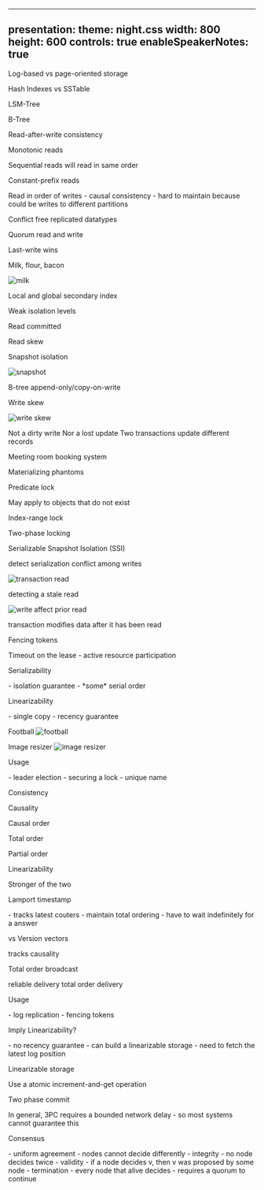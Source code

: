 ---
presentation:
    theme: night.css
    width: 800
    height: 600
    controls: true
    enableSpeakerNotes: true
----

<!-- slide -->
Log-based vs page-oriented storage

<!-- slide -->
Hash Indexes vs SSTable

<!-- slide -->
LSM-Tree

<!-- slide -->
B-Tree

<!-- slide -->
Read-after-write consistency

<!-- slide -->
Monotonic reads

<aside class="notes">
Sequential reads will read in same order
</aside>

<!-- slide -->
Constant-prefix reads

<aside class="notes">
Read in order of writes
- causal consistency
- hard to maintain because
  could be writes to different partitions
</aside>

<!-- slide -->
Conflict free replicated datatypes

<aside class="notes">
</aside>

<!-- slide -->
Quorum read and write

<!-- slide -->
Last-write wins

<!-- slide -->
Milk, flour, bacon

<!-- slide vertical=true -->
![milk](version.png)

<!-- slide -->
Local and global secondary index

<!-- slide -->
Weak isolation levels

<!-- slide -->
Read committed

<!-- slide -->
Read skew

<!-- slide -->
Snapshot isolation

<!-- slide version=true -->
![snapshot](multi-version.png)

<!-- slide -->
B-tree append-only/copy-on-write

<!-- slide -->
Write skew

<!-- slide vertical=true -->
![write skew](doctor.png)

<aside class="notes">
Not a dirty write
Nor a lost update
Two transactions update different records
</aside>

<!-- slide -->
Meeting room booking system

<!-- slide vertical=true -->
Materializing phantoms

<!-- slide -->
Predicate lock

<aside class="notes">
May apply to objects that do not exist
</aside>

<!-- slide -->
Index-range lock

<!-- slide -->
Two-phase locking

<!-- slide -->
Serializable Snapshot Isolation (SSI)

<aside class="notes">
detect serialization conflict among writes
</aside>

<!-- slide vertical=true -->
![transaction read](doctor2.png)

<aside class="notes">
detecting a stale read
</aside>

<!-- slide vertical=true -->
![write affect prior read](doctor3.png)

<aside class="notes">
transaction modifies data after it has been read
</aside>

<!-- slide -->
Fencing tokens

<aside class="notes">
Timeout on the lease
- active resource participation
</aside>

<!-- slide -->
Serializability

<aside class="notes">
- isolation guarantee
- *some* serial order
</aside>

<!-- slide -->
Linearizability

<aside class="notes">
- single copy
- recency guarantee
</aside>

<!-- slide vertical=true -->
Football
![football](football.png)

<!-- slide vertical=true -->
Image resizer
![image resizer](image-resizer.png)
<!-- slide vertical=true -->
Usage

<aside class="notes">
- leader election 
- securing a lock
- unique name
</aside>

<!-- slide -->
Consistency

<!-- slide -->
Causality

<!-- slide -->
Causal order

<!-- slide -->
Total order

<!-- slide -->
Partial order

<!-- slide -->
Linearizability

<!-- slide -->
Stronger of the two

<!-- slide
data-notes="tracks latest - total ordering"
 -->
Lamport timestamp

<aside class="notes">
- tracks latest couters
- maintain total ordering
- have to wait indefinitely for a answer
</aside>

<!-- slide -->
vs Version vectors

<aside class="notes">
tracks causality
</aside>

<!-- slide -->
Total order broadcast

<aside class="notes">
reliable delivery
total order delivery
</aside>

<!-- slide vertical=true -->
Usage

<aside class="notes">
- log replication
- fencing tokens
</aside>

<!-- slide -->
Imply Linearizability?

<aside class="notes">
- no recency guarantee
- can build a linearizable storage
  - need to fetch the latest log position
</aside>

<!-- slide -->
Linearizable storage

<aside class="notes">
Use a atomic increment-and-get operation
</aside>

<!-- slide -->
Two phase commit

<aside class="notes">
In general, 3PC requires a bounded network delay
- so most systems cannot guarantee this
</aside>

<!-- slide -->
Consensus

<aside class="notes">
- uniform agreement - nodes cannot decide differently
- integrity - no node decides twice
- validity - if a node decides v, then v was proposed by some node
- termination - every node that alive decides
  - requires a quorum to continue
</aside>


<!-- slide -->
